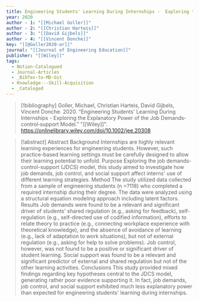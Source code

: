 ```yaml
---
title: Engineering Students' Learning During Internships -  Exploring the Explanatory Power of the Job Demands‐control‐support Model
year: 2020
author - 1: "[[Michael Goller]]"
author - 2: "[[Christian Harteis]]"
author - 3: "[[David Gijbels]]"
author - 4: "[[Vincent Donche]]"
key: "[[@Goller2020-or]]"
journal: "[[Journal of Engineering Education]]"
publisher: "[[Wiley]]"
tags:
  - Notion-Catalogued
  - Journal-Articles
  - _BibTex-to-MD-Git
  - Knowledge---Skill-Acquisition
  - _Cataloged
---
```


> [!bibliography]
> Goller, Michael, Christian Harteis, David Gijbels, Vincent Donche. 2020. “Engineering Students' Learning During Internships -  Exploring the Explanatory Power of the Job Demands‐control‐support Model.” "[[Wiley]]". https://onlinelibrary.wiley.com/doi/10.1002/jee.20308

> [!abstract]
> Abstract Background Internships are highly relevant learning experiences for engineering students. However, such practice-based learning settings must be carefully designed to allow their learning potential to unfold. Purpose Exploring the job demands-control-support (JDCS) model, this study aimed to investigate how job demands, job control, and social support affect interns' use of different learning strategies. Method The study utilized data collected from a sample of engineering students (n =?118) who completed a required internship during their degree. The data were analyzed using a structural equation modeling approach including latent factors. Results Job demands were found to be a relevant and significant driver of students' shared regulation (e.g., asking for feedback), self-regulation (e.g., self-directed use of codified information), efforts to relate theory to practice (e.g., connecting workplace experience with theoretical knowledge), and the absence of avoidance of learning (e.g., lack of adaptation to work situations), but not of external regulation (e.g., asking for help to solve problems). Job control, however, was not found to be a positive or significant driver of student learning. Social support was found to be a relevant and significant predictor of external and shared regulation but not of the other learning activities. Conclusions This study provided mixed findings regarding key hypotheses central to the JDCS model, generating rather poor evidence supporting it. In fact, job demands, job control, and social support exhibited much less explanatory power than expected for engineering students' learning during internships.
